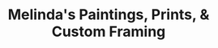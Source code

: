 ---
title: "Melinda's Paintings, Prints, & Custom Framing"
url: /lynchburg/melindas-paintings-prints-and-custom-framing/
shop: frame
---